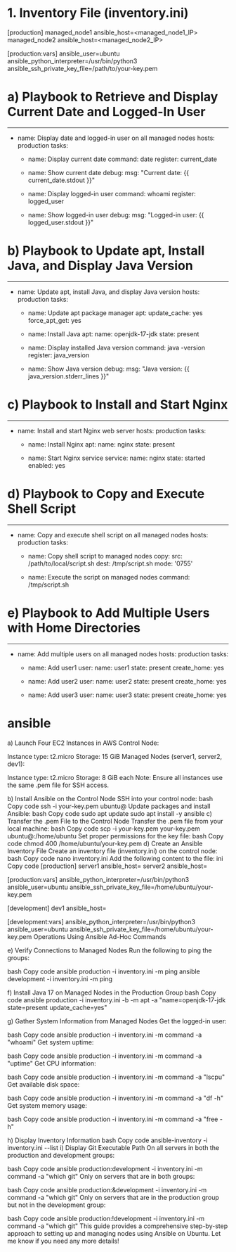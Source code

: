 




# 1. Inventory File (inventory.ini)
[production]
managed_node1 ansible_host=<managed_node1_IP>
managed_node2 ansible_host=<managed_node2_IP>

[production:vars]
ansible_user=ubuntu
ansible_python_interpreter=/usr/bin/python3
ansible_ssh_private_key_file=/path/to/your-key.pem

# a) Playbook to Retrieve and Display Current Date and Logged-In User
---
- name: Display date and logged-in user on all managed nodes
  hosts: production
  tasks:
    - name: Display current date
      command: date
      register: current_date

    - name: Show current date
      debug:
        msg: "Current date: {{ current_date.stdout }}"

    - name: Display logged-in user
      command: whoami
      register: logged_user

    - name: Show logged-in user
      debug:
        msg: "Logged-in user: {{ logged_user.stdout }}"

# b) Playbook to Update apt, Install Java, and Display Java Version
---
- name: Update apt, install Java, and display Java version
  hosts: production
  tasks:
    - name: Update apt package manager
      apt:
        update_cache: yes
        force_apt_get: yes

    - name: Install Java
      apt:
        name: openjdk-17-jdk
        state: present

    - name: Display installed Java version
      command: java -version
      register: java_version

    - name: Show Java version
      debug:
        msg: "Java version: {{ java_version.stderr_lines }}"

# c) Playbook to Install and Start Nginx
---
- name: Install and start Nginx web server
  hosts: production
  tasks:
    - name: Install Nginx
      apt:
        name: nginx
        state: present

    - name: Start Nginx service
      service:
        name: nginx
        state: started
        enabled: yes

# d) Playbook to Copy and Execute Shell Script
---
- name: Copy and execute shell script on all managed nodes
  hosts: production
  tasks:
    - name: Copy shell script to managed nodes
      copy:
        src: /path/to/local/script.sh
        dest: /tmp/script.sh
        mode: '0755'

    - name: Execute the script on managed nodes
      command: /tmp/script.sh

# e) Playbook to Add Multiple Users with Home Directories
---
- name: Add multiple users on all managed nodes
  hosts: production
  tasks:
    - name: Add user1
      user:
        name: user1
        state: present
        create_home: yes

    - name: Add user2
      user:
        name: user2
        state: present
        create_home: yes

    - name: Add user3
      user:
        name: user3
        state: present
        create_home: yes



 # ansible
 a) Launch Four EC2 Instances in AWS
Control Node:

Instance type: t2.micro
Storage: 15 GiB
Managed Nodes (server1, server2, dev1):

Instance type: t2.micro
Storage: 8 GiB each
Note: Ensure all instances use the same .pem file for SSH access.

b) Install Ansible on the Control Node
SSH into your control node:
bash
Copy code
ssh -i your-key.pem ubuntu@<control-node-IP>
Update packages and install Ansible:
bash
Copy code
sudo apt update
sudo apt install -y ansible
c) Transfer the .pem File to the Control Node
Transfer the .pem file from your local machine:
bash
Copy code
scp -i your-key.pem your-key.pem ubuntu@<control-node-IP>:/home/ubuntu
Set proper permissions for the key file:
bash
Copy code
chmod 400 /home/ubuntu/your-key.pem
d) Create an Ansible Inventory File
Create an inventory file (inventory.ini) on the control node:
bash
Copy code
nano inventory.ini
Add the following content to the file:
ini
Copy code
[production]
server1 ansible_host=<server1-IP>
server2 ansible_host=<server2-IP>

[production:vars]
ansible_python_interpreter=/usr/bin/python3
ansible_user=ubuntu
ansible_ssh_private_key_file=/home/ubuntu/your-key.pem

[development]
dev1 ansible_host=<dev1-IP>

[development:vars]
ansible_python_interpreter=/usr/bin/python3
ansible_user=ubuntu
ansible_ssh_private_key_file=/home/ubuntu/your-key.pem
Operations Using Ansible Ad-Hoc Commands

e) Verify Connections to Managed Nodes
Run the following to ping the groups:

bash
Copy code
ansible production -i inventory.ini -m ping
ansible development -i inventory.ini -m ping

f) Install Java 17 on Managed Nodes in the Production Group
bash
Copy code
ansible production -i inventory.ini -b -m apt -a "name=openjdk-17-jdk state=present update_cache=yes"

g) Gather System Information from Managed Nodes
Get the logged-in user:

bash
Copy code
ansible production -i inventory.ini -m command -a "whoami"
Get system uptime:

bash
Copy code
ansible production -i inventory.ini -m command -a "uptime"
Get CPU information:

bash
Copy code
ansible production -i inventory.ini -m command -a "lscpu"
Get available disk space:

bash
Copy code
ansible production -i inventory.ini -m command -a "df -h"
Get system memory usage:

bash
Copy code
ansible production -i inventory.ini -m command -a "free -h"

h) Display Inventory Information
bash
Copy code
ansible-inventory -i inventory.ini --list
i) Display Git Executable Path
On all servers in both the production and development groups:

bash
Copy code
ansible production:development -i inventory.ini -m command -a "which git"
Only on servers that are in both groups:

bash
Copy code
ansible production:&development -i inventory.ini -m command -a "which git"
Only on servers that are in the production group but not in the development group:

bash
Copy code
ansible production:!development -i inventory.ini -m command -a "which git"
This guide provides a comprehensive step-by-step approach to setting up and managing nodes using Ansible on Ubuntu. Let me know if you need any more details!

